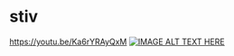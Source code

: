 # stiv
https://youtu.be/Ka6rYRAyQxM
[![IMAGE ALT TEXT HERE](https://img.youtube.com/vi/Ka6rYRAyQxM/0.jpg)](https://www.youtube.com/watch?v=Ka6rYRAyQxM)
